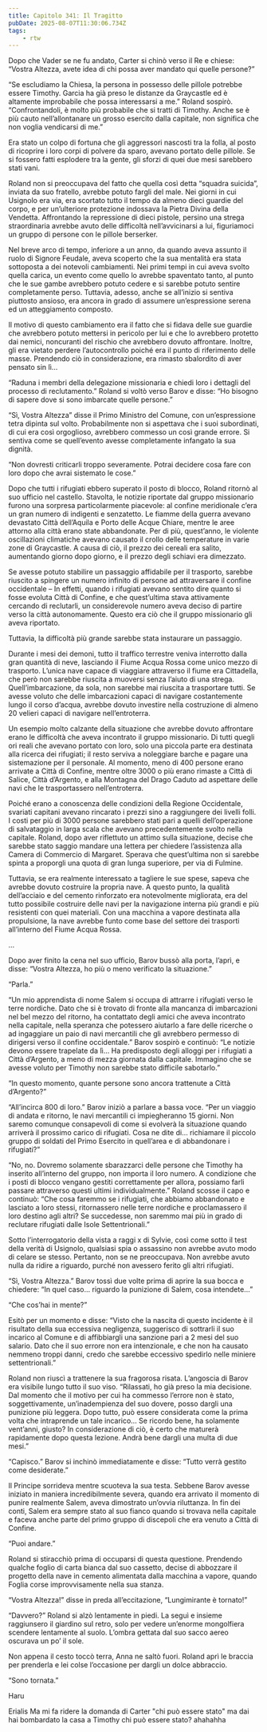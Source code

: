 ```yaml
---
title: Capitolo 341: Il Tragitto
pubDate: 2025-08-07T11:30:06.734Z
tags:
    - rtw
---
```











Dopo che Vader se ne fu andato, Carter si chinò verso il Re e chiese: “Vostra Altezza, avete idea di chi possa aver mandato qui quelle persone?”


“Se escludiamo la Chiesa, la persona in possesso delle pillole potrebbe essere Timothy. Garcia ha già preso le distanze da Graycastle ed è altamente improbabile che possa interessarsi a me.” Roland sospirò. “Confrontandoli, è molto più probabile che si tratti di Timothy. Anche se è più cauto nell’allontanare un grosso esercito dalla capitale, non significa che non voglia vendicarsi di me.”


Era stato un colpo di fortuna che gli aggressori nascosti tra la folla, al posto di ricoprire i loro corpi di polvere da sparo, avevano portato delle pillole. Se si fossero fatti esplodere tra la gente, gli sforzi di quei due mesi sarebbero stati vani.


Roland non si preoccupava del fatto che quella così detta “squadra suicida”, inviata da suo fratello, avrebbe potuto fargli del male. Nei giorni in cui Usignolo era via, era scortato tutto il tempo da almeno dieci guardie del corpo, e per un’ulteriore protezione indossava la Pietra Divina della Vendetta. Affrontando la repressione di dieci pistole, persino una strega straordinaria avrebbe avuto delle difficoltà nell’avvicinarsi a lui, figuriamoci un gruppo di persone con le pillole berserker.


Nel breve arco di tempo, inferiore a un anno, da quando aveva assunto il ruolo di Signore Feudale, aveva scoperto che la sua mentalità era stata sottoposta a dei notevoli cambiamenti. Nei primi tempi in cui aveva svolto quella carica, un evento come quello lo avrebbe spaventato tanto, al punto che le sue gambe avrebbero potuto cedere e si sarebbe potuto sentire completamente perso. Tuttavia, adesso, anche se all’inizio si sentiva piuttosto ansioso, era ancora in grado di assumere un’espressione serena ed un atteggiamento composto.


Il motivo di questo cambiamento era il fatto che si fidava delle sue guardie che avrebbero potuto mettersi in pericolo per lui e che lo avrebbero protetto dai nemici, noncuranti del rischio che avrebbero dovuto affrontare. Inoltre, gli era vietato perdere l’autocontrollo poiché era il punto di riferimento delle masse. Prendendo ciò in considerazione, era rimasto sbalordito di aver pensato sin lì…


“Raduna i membri della delegazione missionaria e chiedi loro i dettagli del processo di reclutamento.” Roland si voltò verso Barov e disse: “Ho bisogno di sapere dove si sono imbarcate quelle persone.”


“Sì, Vostra Altezza” disse il Primo Ministro del Comune, con un’espressione tetra dipinta sul volto. Probabilmente non si aspettava che i suoi subordinati, di cui era così orgoglioso, avrebbero commesso un così grande errore. Si sentiva come se quell’evento avesse completamente infangato la sua dignità.


“Non dovresti criticarli troppo severamente. Potrai decidere cosa fare con loro dopo che avrai sistemato le cose.”


Dopo che tutti i rifugiati ebbero superato il posto di blocco, Roland ritornò al suo ufficio nel castello. Stavolta, le notizie riportate dal gruppo missionario furono una sorpresa particolarmente piacevole: al confine meridionale c’era un gran numero di indigenti e senzatetto. Le fiamme della guerra avevano devastato Città dell’Aquila e Porto delle Acque Chiare, mentre le aree attorno alla città erano state abbandonate. Per di più, quest’anno, le violente oscillazioni climatiche avevano causato il crollo delle temperature in varie zone di Graycastle. A causa di ciò, il prezzo dei cereali era salito, aumentando giorno dopo giorno, e il prezzo degli schiavi era dimezzato.


Se avesse potuto stabilire un passaggio affidabile per il trasporto, sarebbe riuscito a spingere un numero infinito di persone ad attraversare il confine occidentale – In effetti, quando i rifugiati avevano sentito dire quanto si fosse evoluta Città di Confine, e che quest’ultima stava attivamente cercando di reclutarli, un considerevole numero aveva deciso di partire verso la città autonomamente. Questo era ciò che il gruppo missionario gli aveva riportato.


Tuttavia, la difficoltà più grande sarebbe stata instaurare un passaggio.


Durante i mesi dei demoni, tutto il traffico terrestre veniva interrotto dalla gran quantità di neve, lasciando il Fiume Acqua Rossa come unico mezzo di trasporto. L’unica nave capace di viaggiare attraverso il fiume era Cittadella, che però non sarebbe riuscita a muoversi senza l’aiuto di una strega. Quell’imbarcazione, da sola, non sarebbe mai riuscita a trasportare tutti. Se avesse voluto che delle imbarcazioni capaci di navigare costantemente lungo il corso d’acqua, avrebbe dovuto investire nella costruzione di almeno 20 velieri capaci di navigare nell’entroterra.


Un esempio molto calzante della situazione che avrebbe dovuto affrontare erano le difficoltà che aveva incontrato il gruppo missionario. Di tutti quegli ori reali che avevano portato con loro, solo una piccola parte era destinata alla ricerca dei rifugiati; il resto serviva a noleggiare barche e pagare una sistemazione per il personale. Al momento, meno di 400 persone erano arrivate a Città di Confine, mentre oltre 3000 o più erano rimaste a Città di Salice, Città d’Argento, e alla Montagna del Drago Caduto ad aspettare delle navi che le trasportassero nell’entroterra.


Poiché erano a conoscenza delle condizioni della Regione Occidentale, svariati capitani avevano rincarato i prezzi sino a raggiungere dei livelli folli. I costi per più di 3000 persone sarebbero stati pari a quelli dell’operazione di salvataggio in larga scala che avevano precedentemente svolto nella capitale. Roland, dopo aver riflettuto un attimo sulla situazione, decise che sarebbe stato saggio mandare una lettera per chiedere l’assistenza alla Camera di Commercio di Margaret. Sperava che quest’ultima non si sarebbe spinta a proporgli una quota di gran lunga superiore, per via di Fulmine.


Tuttavia, se era realmente interessato a tagliere le sue spese, sapeva che avrebbe dovuto costruire la propria nave. A questo punto, la qualità dell’acciaio e del cemento rinforzato era notevolmente migliorata, era del tutto possibile costruire delle navi per la navigazione interna più grandi e più resistenti con quei materiali. Con una macchina a vapore destinata alla propulsione, la nave avrebbe funto come base del settore dei trasporti all’interno del Fiume Acqua Rossa.


…


Dopo aver finito la cena nel suo ufficio, Barov bussò alla porta, l’aprì, e disse: “Vostra Altezza, ho più o meno verificato la situazione.”


“Parla.”


“Un mio apprendista di nome Salem si occupa di attrarre i rifugiati verso le terre nordiche. Dato che si è trovato di fronte alla mancanza di imbarcazioni nel bel mezzo del ritorno, ha contattato degli amici che aveva incontrato nella capitale, nella speranza che potessero aiutarlo a fare delle ricerche o ad ingaggiare un paio di navi mercantili che gli avrebbero permesso di dirigersi verso il confine occidentale.” Barov sospirò e continuò: “Le notizie devono essere trapelate da lì… Ha predisposto degli alloggi per i rifugiati a Città d’Argento, a meno di mezza giornata dalla capitale. Immagino che se avesse voluto per Timothy non sarebbe stato difficile sabotarlo.”


“In questo momento, quante persone sono ancora trattenute a Città d’Argento?”


“All’incirca 800 di loro.” Barov iniziò a parlare a bassa voce. “Per un viaggio di andata e ritorno, le navi mercantili ci impiegheranno 15 giorni. Non saremo comunque consapevoli di come si evolverà la situazione quando arriverà il prossimo carico di rifugiati. Cosa ne dite di… richiamare il piccolo gruppo di soldati del Primo Esercito in quell’area e di abbandonare i rifugiati?”


“No, no. Dovremo solamente sbarazzarci delle persone che Timothy ha inserito all’interno del gruppo, non importa il loro numero. A condizione che i posti di blocco vengano gestiti correttamente per allora, possiamo farli passare attraverso questi ultimi individualmente.” Roland scosse il capo e continuò: “Che cosa faremmo se i rifugiati, che abbiamo abbandonato e lasciato a loro stessi, ritornassero nelle terre nordiche e proclamassero il loro destino agli altri? Se succedesse, non saremmo mai più in grado di reclutare rifugiati dalle Isole Settentrionali.”


Sotto l’interrogatorio della vista a raggi x di Sylvie, così come sotto il test della verità di Usignolo, qualsiasi spia o assassino non avrebbe avuto modo di celare se stesso. Pertanto, non se ne preoccupava. Non avrebbe avuto nulla da ridire a riguardo, purché non avessero ferito gli altri rifugiati.


“Sì, Vostra Altezza.” Barov tossì due volte prima di aprire la sua bocca e chiedere: “In quel caso… riguardo la punizione di Salem, cosa intendete…”


“Che cos’hai in mente?”


Esitò per un momento e disse: “Visto che la nascita di questo incidente è il risultato della sua eccessiva negligenza, suggerisco di sottrarli il suo incarico al Comune e di affibbiargli una sanzione pari a 2 mesi del suo salario. Dato che il suo errore non era intenzionale, e che non ha causato nemmeno troppi danni, credo che sarebbe eccessivo spedirlo nelle miniere settentrionali.”


Roland non riuscì a trattenere la sua fragorosa risata. L’angoscia di Barov era visibile lungo tutto il suo viso. “Rilassati, ho già preso la mia decisione. Dal momento che il motivo per cui ha commesso l’errore non è stato, soggettivamente, un’inadempienza del suo dovere, posso dargli una punizione più leggera. Dopo tutto, può essere considerata come la prima volta che intraprende un tale incarico… Se ricordo bene, ha solamente vent’anni, giusto? In considerazione di ciò, è certo che maturerà rapidamente dopo questa lezione. Andrà bene dargli una multa di due mesi.”


“Capisco.” Barov si inchinò immediatamente e disse: “Tutto verrà gestito come desiderate.”


Il Principe sorrideva mentre scuoteva la sua testa. Sebbene Barov avesse iniziato in maniera incredibilmente severa, quando era arrivato il momento di punire realmente Salem, aveva dimostrato un’ovvia riluttanza. In fin dei conti, Salem era sempre stato al suo fianco quando si trovava nella capitale e faceva anche parte del primo gruppo di discepoli che era venuto a Città di Confine.


“Puoi andare.”


Roland si stiracchiò prima di occuparsi di questa questione. Prendendo qualche foglio di carta bianca dal suo cassetto, decise di abbozzare il progetto della nave in cemento alimentata dalla macchina a vapore, quando Foglia corse improvvisamente nella sua stanza.


“Vostra Altezza!” disse in preda all’eccitazione, “Lungimirante è tornato!”


“Davvero?” Roland si alzò lentamente in piedi. La seguì e insieme raggiunsero il giardino sul retro, solo per vedere un’enorme mongolfiera scendere lentamente al suolo. L’ombra gettata dal suo sacco aereo oscurava un po’ il sole.


Non appena il cesto toccò terra, Anna ne saltò fuori. Roland aprì le braccia per prenderla e lei colse l’occasione per dargli un dolce abbraccio.


“Sono tornata.”


Haru






 Erialis Ma mi fa ridere la domanda di Carter "chi può essere stato" ma dai hai bombardato la casa a Timothy chi può essere stato? ahahahha
                                


                                



